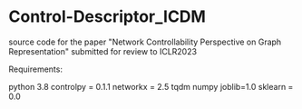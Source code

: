 # Control-Descriptor_ICDM
source code for the paper "Network Controllability Perspective on Graph Representation" submitted for review to ICLR2023

Requirements:

python 3.8 controlpy = 0.1.1 networkx = 2.5 tqdm numpy joblib=1.0 sklearn = 0.0
